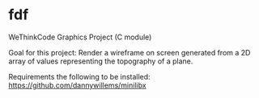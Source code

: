 # fdf

WeThinkCode Graphics Project (C module)

Goal for this project:
Render a wireframe on screen generated from a 2D array of values representing the topography of a plane.

Requirements the following to be installed:
https://github.com/dannywillems/minilibx
